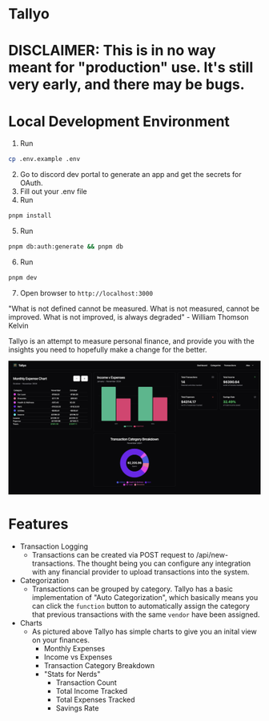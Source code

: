 # Tallyo

# DISCLAIMER: This is in no way meant for "production" use. It's still very early, and there may be bugs.

# Local Development Environment

1. Run

```sh
cp .env.example .env
```

2. Go to discord dev portal to generate an app and get the secrets for OAuth.
3. Fill out your .env file
4. Run

```sh
pnpm install
```

5. Run

```sh
pnpm db:auth:generate && pnpm db
```

6. Run

```sh
pnpm dev
```

7. Open browser to `http://localhost:3000`

"What is not defined cannot be measured. What is not measured, cannot be improved. What is not improved, is always degraded" - William Thomson Kelvin

Tallyo is an attempt to measure personal finance, and provide you with the insights you need to hopefully make a change for the better.

<img width="1800" alt="image" src="./screenshot.png">

# Features

- Transaction Logging
  - Transactions can be created via POST request to /api/new-transactions. The thought being you can configure any integration with any financial provider to upload transactions into the system.
- Categorization
  - Transactions can be grouped by category. Tallyo has a basic implementation of "Auto Categorization", which basically means you can click the `function` button to automatically assign the category that previous transactions with the same `vendor` have been assigned.
- Charts
  - As pictured above Tallyo has simple charts to give you an inital view on your finances.
    - Monthly Expenses
    - Income vs Expenses
    - Transaction Category Breakdown
    - "Stats for Nerds"
      - Transaction Count
      - Total Income Tracked
      - Total Expenses Tracked
      - Savings Rate
